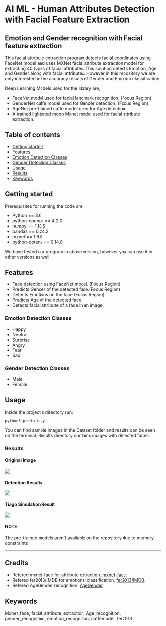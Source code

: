 # AI ML - Human Attributes Detection with Facial Feature Extraction

## Emotion and Gender recognition with Facial feature extraction

This facial attribute extraction program detects facial coordinates using FaceNet model and uses MXNet facial attribute extraction model for extracting 40 types of facial attributes. This solution detects Emotion, Age and Gender along with facial attributes. However in this repository we are only interested in the accuracy results of Gender and Emotion classification. 

Deep Learning Models used for the library are,

- FaceNet model used for facial landmark recognition. (Focus Region)
- GenderNet caffe model used for Gender detection. (Focus Region)
- AgeNet pre-trained caffe model used for Age detection.
- A trained lightened moon Mxnet model used for facial attribute extraction.

## Table of contents

- [Getting started](#getting-started)
- [Features](#features)
- [Emotion Detection Classes](#emotion-detection-classes)
- [Gender Detection Classes](#gender-detection-classes)
- [Usage](#usage)
- [Results](#results)
- [Keywords](#Keywords)

## Getting started

Prerequisites for running the code are:

- Python == 3.6
- python-opencv == 4.2.0
- numpy == 1.18.5
- pandas == 0.24.2
- mxnet == 1.6.0
- python-dotenv == 0.14.0

We have tested our program in above version, however you can use it in other versions as well.

## Features

- Face detection using FaceNet model. (Focus Region)
- Predicts Gender of the detected face.(Focus Region)
- Detects Emotions on the face.(Focus Region)
- Predicts Age of the detected face.
- Detects facial attribute of a face in an image.

    
### Emotion Detection Classes

   - Happy
   - Neutral
   - Surprise
   - Angry
   - Fear
   - Sad

### Gender Detection Classes

   - Male
   - Female

    
## Usage

Inside the project's directory run:

```
python3 predict.py
```
You can find sample images in the Dataset folder and results can be seen on the terminal. Results directory contains images with detected faces.


### Results
#### Original Image

<img src="facial_feature/images/Happy3.jpg" />

#### Detection Results

<img src="facial_feature/results/Happy3.png" />

#### Tiago Simulation Result
<img src="facial_feature/images/ROS_result.jpeg" />

#### NOTE

The pre-trained models aren't available on the repository due to memory constraints

-----

## Credits

- Refered mxnet-face for attribute extraction.  [mxnet-face](https://github.com/tornadomeet/mxnet-face).
- Refered fer2013/IMDB for emotional classification.  [fer2013/IMDB](https://github.com/oarriaga/face_classification).
- Refered AgeGender recognition.  [AgeGender](https://github.com/spmallick/learnopencv/tree/master/AgeGender).


## Keywords

 Mxnet_face, facial_attribute_extraction, Age_recognition, gender_recognition, emotion_recognition, caffemodel, fer2013
